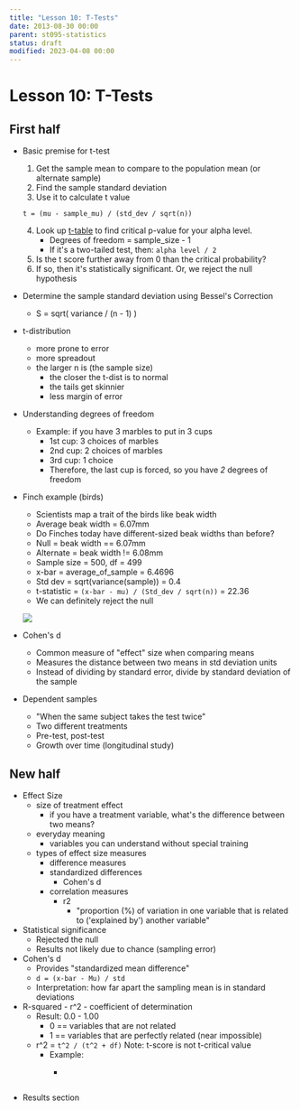 ```yaml
---
title: "Lesson 10: T-Tests"
date: 2013-08-30 00:00
parent: st095-statistics
status: draft
modified: 2023-04-08 00:00
---
```


# Lesson 10: T-Tests

## First half

* Basic premise for t-test
    1. Get the sample mean to compare to the population mean (or alternate sample)
    2. Find the sample standard deviation
    3. Use it to calculate t value

    ```
    t = (mu - sample_mu) / (std_dev / sqrt(n))
    ```

    4. Look up [t-table](https://s3.amazonaws.com/udacity-hosted-downloads/t-table.jpg) to find critical p-value for your alpha level.
        * Degrees of freedom = sample_size - 1
        * If it's a two-tailed test, then: ```alpha level / 2```
    5. Is the t score further away from 0 than the critical probability?
    6. If so, then it's statistically significant. Or, we reject the null hypothesis
* Determine the sample standard deviation using Bessel's Correction
    * S = sqrt( variance / (n - 1) )
* t-distribution
    * more prone to error
    * more spreadout
    * the larger n is (the sample size)
        * the closer the t-dist is to normal
        * the tails get skinnier
        * less margin of error
* Understanding degrees of freedom
    * Example: if you have 3 marbles to put in 3 cups
        * 1st cup: 3 choices of marbles
        * 2nd cup: 2 choices of marbles
        * 3rd cup: 1 choice
        * Therefore, the last cup is forced, so you have *2* degrees of freedom
* Finch example (birds)
    * Scientists map a trait of the birds like beak width
    * Average beak width = 6.07mm
    * Do Finches today have different-sized beak widths than before?
    * Null = beak width == 6.07mm
    * Alternate = beak width != 6.08mm
    * Sample size = 500, df = 499
    * x-bar = average_of_sample = 6.4696
    * Std dev = sqrt(variance(sample)) = 0.4
    * t-statistic = ```(x-bar - mu) / (Std_dev / sqrt(n))``` = 22.36
    * We can definitely reject the null

    <img src="./images/finch_t_statistic.png"></img>
* Cohen's d
    * Common measure of "effect" size when comparing means
    * Measures the distance between two means in std deviation units
    * Instead of dividing by standard error, divide by standard deviation of the sample
* Dependent samples
    * "When the same subject takes the test twice"
    * Two different treatments
    * Pre-test, post-test
    * Growth over time (longitudinal study)

## New half

* Effect Size
    * size of treatment effect
        * if you have a treatment variable, what's the difference between two means?
    * everyday meaning
        * variables you can understand without special training
    * types of effect size measures
        * difference measures
        * standardized differences
            * Cohen's d
        * correlation measures
            * r2
                * "proportion (%) of variation in one variable that is related to ('explained by') another variable"
* Statistical significance
    * Rejected the null
    * Results not likely due to chance (sampling error)
* Cohen's d
    * Provides "standardized mean difference"
    * ```d = (x-bar - Mu) / std```
    * Interpretation: how far apart the sampling mean is in standard deviations
* R-squared - r^2 - coefficient of determination
    * Result: 0.0 - 1.00
        * 0 == variables that are not related
        * 1 == variables that are perfectly related (near impossible)
    * r^2 = ```t^2 / (t^2 + df)``` Note: t-score is not t-critical value
        * Example:
           * ```t = 2, df = 24 == 4 / (24 + 4) == 0.167



* Results section
